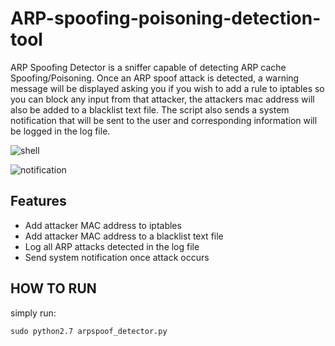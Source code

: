 # ARP-spoofing-poisoning-detection-tool

ARP Spoofing Detector is a sniffer capable of detecting ARP cache Spoofing/Poisoning. Once an ARP spoof attack is detected, a warning message will be displayed asking you if you wish to add a rule to iptables so you can block any input from that attacker, the attackers mac address will also be added to a blacklist text file. The script also sends a system notification that will be sent to the user and corresponding information will be logged in the log file.

![shell](https://i.imgur.com/OIukZHG.png)

![notification](https://i.imgur.com/oaYNbjC.png)

<h2>Features</h2>

- Add attacker MAC address to iptables
- Add attacker MAC address to a blacklist text file
- Log all ARP attacks detected in the log file
- Send system notification once attack occurs


<h2>HOW TO RUN</h2>

simply run:

`sudo python2.7 arpspoof_detector.py`

